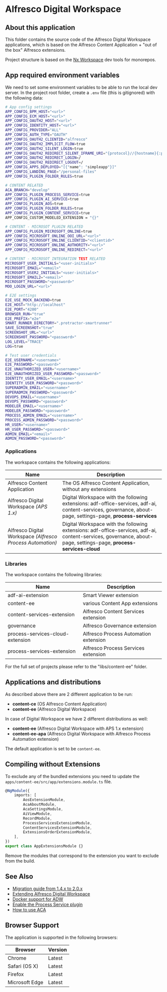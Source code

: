 # Alfresco Digital Workspace
## About this application

This folder contains the source code of the Alfresco Digital Workspace applications, which is based on the Alfresco Content Application + "out of the box" Alfresco extensions.

Project structure is based on the [Nx Workspace](https://nx.dev/angular) dev tools for monorepos.

## App required environment variables

We need to set some environment variables to be able to run the local dev server. In the project root folder, create a `.env` file (this is gitignored) with the following data:

```bash
# App config settings
APP_CONFIG_BPM_HOST="<url>"
APP_CONFIG_ECM_HOST="<url>"
APP_CONFIG_OAUTH2_HOST="<url>"
APP_CONFIG_IDENTITY_HOST="<url>"
APP_CONFIG_PROVIDER="ALL"
APP_CONFIG_AUTH_TYPE="OAUTH"
APP_CONFIG_OAUTH2_CLIENTID="alfresco"
APP_CONFIG_OAUTH2_IMPLICIT_FLOW=true
APP_CONFIG_OAUTH2_SILENT_LOGIN=true
APP_CONFIG_OAUTH2_REDIRECT_SILENT_IFRAME_URI="{protocol}//{hostname}{:port}/assets/silent-refresh.html"
APP_CONFIG_OAUTH2_REDIRECT_LOGIN=/
APP_CONFIG_OAUTH2_REDIRECT_LOGOUT=/
APP_CONFIG_APPS_DEPLOYED="[{"name": "simpleapp"}]"
APP_CONFIG_LANDING_PAGE="/personal-files"
APP_CONFIG_PLUGIN_FOLDER_RULES=true

# CONTENT RELATED
ACA_BRANCH="develop"
APP_CONFIG_PLUGIN_PROCESS_SERVICE=true
APP_CONFIG_PLUGIN_AI_SERVICE=true
APP_CONFIG_PLUGIN_AOS=true
APP_CONFIG_PLUGIN_FOLDER_RULES=true
APP_CONFIG_PLUGIN_CONTENT_SERVICE=true
APP_CONFIG_CUSTOM_MODELED_EXTENSION = "{}"

# CONTENT - MICROSOT PLUGIN RELATED
APP_CONFIG_PLUGIN_MICROSOFT_ONLINE=true
APP_CONFIG_MICROSOFT_ONLINE_OOI_URL="<url>"
APP_CONFIG_MICROSOFT_ONLINE_CLIENTID="<clientid>"
APP_CONFIG_MICROSOFT_ONLINE_AUTHORITY="<url>"
APP_CONFIG_MICROSOFT_ONLINE_REDIRECT="<url>"

# CONTENT - MICROSOT INTEGRATION TEST RELATED
MICROSOFT_USER_INITIALS="<user-initials>"
MICROSOFT_EMAIL="<email>"
MICROSOFT_USER2_INITIALS="<user-initials>"
MICROSOFT_EMAIL2="<email>"
MICROSOFT_PASSWORD="<password>"
MOO_LOGIN_URL="<url>"

# E2E settings
E2E_USE_MOCK_BACKEND=true
E2E_HOST="http://localhost"
E2E_PORT="4200"
BROWSER_RUN="true"
E2E_PREFIX="e2e"
SMART_RUNNER_DIRECTORY=".protractor-smartrunner"
SAVE_SCREENSHOT="true"
SCREENSHOT_URL="<url>"
SCREENSHOT_PASSWORD="<password>"
LOG_LEVEL="TRACE"
LOG=true

# Test user credentials
E2E_USERNAME="<username>"
E2E_PASSWORD="<password>"
E2E_UNAUTHORIZED_USER="<username>"
E2E_UNAUTHORIZED_USER_PASSWORD="<password>"
IDENTITY_USER_EMAIL="<username>"
IDENTITY_USER_PASSWORD="<password>"
SUPERADMIN_EMAIL="<username>"
SUPERADMIN_PASSWORD="<password>"
DEVOPS_EMAIL="<username>"
DEVOPS_PASSWORD="<password>"
MODELER_EMAIL="<username>"
MODELER_PASSWORD="<password>"
PROCESS_ADMIN_EMAIL="<username>"
PROCESS_ADMIN_PASSWORD="<password>"
HR_USER="<username>"
HR_USER_PASSWORD="<password>"
ADMIN_EMAIL="<email>"
ADMIN_PASSWORD="<password>"
```

### Applications

The workspace contains the following applications:

| Name | Description |
| --- | --- |
| Alfresco Content Application | The OS Alfresco Content Application, without any extensions |
| Alfresco Digital Workspace *(APS 1.x)* | Digital Workspace with the following extensions: adf-office-services, adf-ai, content-services, governance, about-page, settings-page, **process-services** |
| Alfresco Digital Workspace *(Alfresco Process Automation)* | Digital Workspace with the following extensions: adf-office-services, adf-ai, content-services, governance, about-page, settings-page, **process-services-cloud** |

### Libraries

The workspace contains the following libraries:

| Name | Description |
| --- | --- |
| adf-ai-extension | Smart Viewer extension |
| content-ee | various Content App extensions |
| content-services-extension | Alfresco Content Services extension |
| governance| Alfresco Governance extension |
| process-services-cloud-extension | Alfresco Process Automation extension |
| process-services-extension | Alfresco Process Services extension

For the full set of projects please refer to the "libs/content-ee" folder.
## Applications and distributions

As described above there are 2 different application to be run:

- **content-ce** (OS Alfresco Content Application)
- **content-ee** (Alfresco Digital Workspace)

In case of Digital Workspace we have 2 different distributions as well:

- **content-ee** (Alfresco Digital Workspace with APS 1.x extension)
- **content-ee-apa** (Alfresco Digital Workspace with Alfresco Process Automation extension)

The default application is set to be `content-ee`.

## Compiling without Extensions

To exclude any of the bundled extensions you need to update the `apps/content-ee/src/app/extensions.module.ts` file.

```ts
@NgModule({
    imports: [
        AosExtensionModule,
        AcaAboutModule,
        AcaSettingsModule,
        AiViewModule,
        RecordModule,
        ProcessServicesExtensionModule,
        ContentServicesExtensionModule,
        ExtensionsOrderExtensionModule,
    ],
})
export class AppExtensionsModule {}
```

Remove the modules that correspond to the extension you want to exclude from the build.

## See Also

- [Migration guide from 1.4.x to 2.0.x](/developer-docs/content-apps/upgrade-content-apps-from-1.[4,6].x-2.0.x.md)
- [Extending Alfresco Digital Workspace](/developer-docs/content-apps/extending.md)
- [Docker support for ADW](/developer-docs/content-apps/docker.md)
- [Enable the Process Service plugin](/libs/content-ee/process-services-extension/README.md)
- [How to use ACA](/developer-docs/content-apps/how-to-use-aca.md)

## Browser Support

The application is supported in the following browsers:

| **Browser**   | **Version** |
| ------------- | ----------- |
| Chrome        | Latest      |
| Safari (OS X) | Latest      |
| Firefox       | Latest      |
| Microsoft Edge | Latest     |
